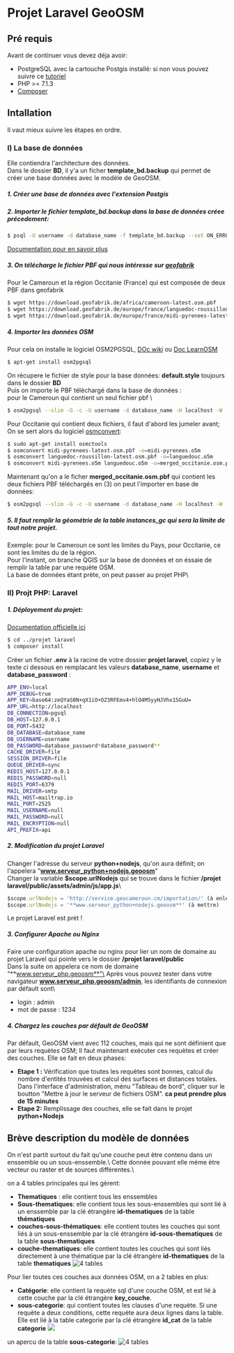 # Projet Laravel GeoOSM
## Pré requis
Avant de continuer vous devez déja avoir:
- PostgreSQL avec la cartouche Postgis installé: si non vous pouvez suivre ce [tutoriel](https://learnosm.org/it/osm-data/setting-up-postgresql/)
- PHP >= 7.1.3
- [Composer](https://getcomposer.org/)

## Intallation
Il vaut mieux suivre les étapes en ordre.
### I) La base de données
Elle contiendra l'architecture des données. \
Dans le dossier **BD**, il y'a un ficher **template_bd.backup** qui permet de créer une base données avec le modèle de GeoOSM.
##### 1. Créer une base de données avec l'extension Postgis

##### 2. Importer le fichier **template_bd.backup** dans la base de données créee précedement:


```sh
$ psql -U username -d database_name -f template_bd.backup --set ON_ERROR_STOP=on
```
[Documentation pour en savoir plus](http://www.postgresqltutorial.com/postgresql-restore-database/)

##### 3. On télécharge le fichier PBF qui nous intéresse sur [geofabrik](http://download.geofabrik.de/)
Pour le Cameroun et la région Occitanie (France) qui est composée de deux PBF dans geofabrik
```sh
$ wget https://download.geofabrik.de/africa/cameroon-latest.osm.pbf
$ wget https://download.geofabrik.de/europe/france/languedoc-roussillon-latest.osm.pbf
$ wget https://download.geofabrik.de/europe/france/midi-pyrenees-latest.osm.pbf
```
##### 4. Importer les données OSM 

Pour cela on installe le logiciel OSM2PGSQL, [DOc wiki](https://wiki.openstreetmap.org/wiki/Osm2pgsql) ou [Doc LearnOSM](https://learnosm.org/en/osm-data/osm2pgsql/)
```sh
$ apt-get install osm2pgsql
```
On récupere le fichier de style pour la base données: **default.style** toujours dans le dossier **BD** \
Puis on importe le PBF téléchargé dans la base de données :\
pour le Cameroun qui contient un seul fichier pbf \
```sh
$ osm2pgsql --slim -G -c -U username -d database_name -H localhost -W --hstore-all -S default.style cameroon-latest.osm.pbf
```
Pour Occitanie qui contient deux fichiers, il faut d'abord les jumeler avant; On se sert alors du logiciel [osmconvert](https://wiki.openstreetmap.org/wiki/Osmconvert):
```sh
$ sudo apt-get install osmctools
$ osmconvert midi-pyrenees-latest.osm.pbf -o=midi-pyrenees.o5m
$ osmconvert languedoc-roussillon-latest.osm.pbf -o=languedouc.o5m
$ osmconvert midi-pyrenees.o5m languedouc.o5m -o=merged_occitanie.osm.pbf
```
Maintenant qu'on a le ficher **merged_occitanie.osm.pbf** qui contient les deux fichiers PBF téléchargés en (3) on peut l'importer en base de données:
```sh
$ osm2pgsql --slim -G -c -U username -d database_name -H localhost -W --hstore-all -S default.style merged_occitanie.osm.pbf
```
##### 5.  Il faut remplir la géométrie de la table **instances_gc** qui sera la limite de tout notre projet.

Exemple: pour le Cameroun ce sont les limites du Pays, pour Occitanie, ce sont les limites du de la région.\
Pour l'instant, on branche QGIS sur la base de données et on éssaie de remplir la table par une requète OSM. \
La base de données étant prète, on peut passer au projet PHP\

### II) Projt PHP: Laravel

##### 1.  Déployement du projet:
[Documentation officielle ici](https://laravel.com/docs/5.8)
```sh
$ cd ../projet laravel
$ composer install
```
Créer un fichier **.env** à la racine de votre dossier **projet laravel**, copiez y le texte ci dessous en remplacant les valeurs **database_name**, **username** et **database_password** :
```sh
APP_ENV=local
APP_DEBUG=true
APP_KEY=base64:zeQYaS0N+qX1iO+OZ3RFEmv4+hlO4M5yyHJVhx1SGuU=
APP_URL=http://localhost
DB_CONNECTION=pgsql
DB_HOST=127.0.0.1
DB_PORT=5432
DB_DATABASE=database_name
DB_USERNAME=username
DB_PASSWORD=database_password*database_password**
CACHE_DRIVER=file
SESSION_DRIVER=file
QUEUE_DRIVER=sync
REDIS_HOST=127.0.0.1
REDIS_PASSWORD=null
REDIS_PORT=6379
MAIL_DRIVER=smtp
MAIL_HOST=mailtrap.io
MAIL_PORT=2525
MAIL_USERNAME=null
MAIL_PASSWORD=null
MAIL_ENCRYPTION=null
API_PREFIX=api
```

##### 2.  Modification du projet Laravel
Changer l'adresse du serveur **python+nodejs**, qu'on aura définit; on l'appelera "**www.serveur_python+nodejs.geoosm**" \
Changer la variable **$scope.urlNodejs** qui se trouve dans le fichier **/projet laravel/public/assets/admin/js/app.js**\
```js
$scope.urlNodejs = 'http://service.geocameroun.cm/importation/' (à enlever)
$scope.urlNodejs = '**www.serveur_python+nodejs.geoosm**' (à mettre)
```
Le projet Laravel est prèt !
##### 3.  Configurer Apache ou Nginx

Faire une configuration apache ou nginx pour lier un nom de domaine au projet Laravel qui pointe vers le dossier **/projet laravel/public** \
Dans la suite on appelera ce nom de domaine "**www.serveur_php.geoosm**"\
Après vous pouvez tester dans votre navigateur **www.serveur_php.geoosm/admin**, les identifiants de connexion par défault sont\
 - login : admin
 - mot de passe : 1234
 
##### 4.  Chargez les couches par défault de GeoOSM
Par défault, GeoOSM vient avec 112 couches, mais qui ne sont définient que par leurs requètes OSM; Il faut maintenant exécuter ces requètes et créer des couches. Elle se fait en deux phases:
- **Etape 1 :** Vérification que toutes les requètes sont bonnes, calcul du nombre d'entités trouvées et calcul des surfaces et distances totales.\
Dans l'interface d'administration, ménu "Tableau de bord", cliquer sur le boutton "Mettre à jour le serveur de fichiers OSM". **ca peut prendre plus de 15 minutes**
- **Etape 2:** Remplissage des couches, elle se fait dans le projet **python+Nodejs**

## Brève description du modèle de données
On n'est partit surtout du fait qu'une couche peut ètre contenu dans un enssemble ou un sous-enssemble.\\
Cette donnée pouvant elle mème ètre vecteur ou raster et de sources différentes.\

on a 4 tables principales qui les gèrent:
- **Thematiques** : elle contient tous les enssembles
- **Sous-thematiques**: elle contient tous les sous-enssembles qui sont lié à un enssemble par la clé étrangère **id-thematiques** de la table **thématiques**
- **couches-sous-thématiques**: elle contient toutes les couches qui sont liés à un sous-enssemble par la clé étrangère **id-sous-thematiques** de la table **sous-thematiques**
- **couche-thematiques**: elle contient toutes les couches qui sont liés directement à une thématique par la clé étrangère **id-thematiques** de la table **thematiques**
 ![4 tables](https://raw.githubusercontent.com/GeoOSM/GeoOSM_Backend/master/thematiques.PNG)

Pour lier toutes ces couches aux données OSM, on a 2 tables en plus:
- **Catégorie**: elle contient la requète sql d'une couche OSM, et est lié à cette couche par la clé étrangère **key_couche**.
- **sous-categorie**: qui contient toutes les clauses d'une requète. Si une requète a deux conditions, cette requète aura deux lignes dans la table. Elle est lié à la table categorie par la clé étrangère **id_cat** de la table **categorie**
 ![](https://raw.githubusercontent.com/GeoOSM/GeoOSM_Backend/master/osm.PNG)

un apercu de la table **sous-categorie**:
 ![4 tables](https://raw.githubusercontent.com/GeoOSM/GeoOSM_Backend/master/requete.PNG)